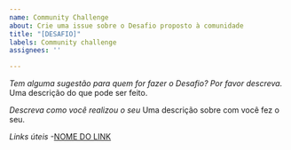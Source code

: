 ```yaml
---
name: Community Challenge
about: Crie uma issue sobre o Desafio proposto à comunidade
title: "[DESAFIO]"
labels: Community challenge
assignees: ''

---
```


*Tem alguma sugestão para quem for fazer o Desafio? Por favor descreva.*
Uma descrição do que pode ser feito.

*Descreva como você realizou o seu*
Uma descrição sobre com você fez o seu.

*Links úteis*
-[NOME DO LINK](URL)
